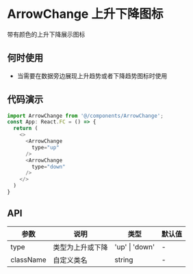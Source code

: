 
# ArrowChange 上升下降图标

带有颜色的上升下降展示图标

## 何时使用
- 当需要在数据旁边展现上升趋势或者下降趋势图标时使用

## 代码演示

```js
import ArrowChange from '@/components/ArrowChange';
const App: React.FC = () => {
  return (
    <>
      <ArrowChange
        type="up"
      />
      <ArrowChange
        type="down"
      />
    </>
  )
}
```

## API

| 参数 | 说明 | 类型 | 默认值 |
| --- | --- | --- | --- |
| type | 类型为上升或下降 |  'up' \| 'down' | - |
| className | 自定义类名 | string | - |
